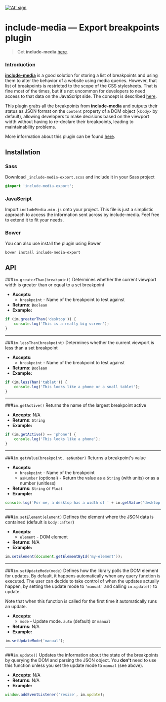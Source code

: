 <a href="http://include-media.com">!['At' sign](http://include-media.com/assets/images/logo.png)</a>

# include-media — Export breakpoints plugin

> Get **include-media** [here](https://github.com/eduardoboucas/include-media).

### Introduction

[**include-media**](https://github.com/eduardoboucas/include-media) is a good solution for storing a list of breakpoints and using them to alter the behavior of a website using media queries. However, that list of breakpoints is restricted to the scope of the CSS stylesheets. That is fine most of the times, but it's not uncommon for developers to need access to that data on the JavaScript side. The concept is described [here](https://css-tricks.com/making-sass-talk-to-javascript-with-json/).

This plugin grabs all the breakpoints from **include-media** and outputs their status as JSON format on the `content` property of a DOM object (`<body>` by default), allowing developers to make decisions based on the viewport width without having to re-declare their breakpoints, leading to maintainability problems.

More information about this plugin can be found [here](https://eduardoboucas.com/blog/2016/06/29/using-breakpoints-in-javascript-with-include-media.html).

## Installation

### Sass

Download `_include-media-export.scss` and include it in your Sass project

```scss
@import 'include-media-export';
```

### JavaScript

Import `includeMedia.min.js` onto your project. This file is just a simplistic approach to access the information sent across by include-media. Feel free to extend it to fit your needs.

### Bower

You can also use install the plugin using Bower

```
bower install include-media-export
```

## API

###`im.greaterThan(breakpoint)`
Determines whether the current viewport width is greater than or equal to a set breakpoint

- **Accepts:**
  - `breakpoint` - Name of the breakpoint to test against
- **Returns:** `Boolean`
- **Example:**
```javascript
if (im.greaterThan('desktop')) {
    console.log('This is a really big screen');
}
```
---
###`im.lessThan(breakpoint)`
Determines whether the current viewport is less than a set breakpoint

- **Accepts:**
  - `breakpoint` - Name of the breakpoint to test against
- **Returns:** `Boolean`
- **Example:**
```javascript
if (im.lessThan('tablet')) {
    console.log('This looks like a phone or a small tablet');
}
```
---
###`im.getActive()`
Returns the name of the largest breakpoint active

- **Accepts:** N/A
- **Returns:** `String`
- **Example:**
```javascript
if (im.getActive() == 'phone') {
    console.log('This looks like a phone');
}
```
---
###`im.getValue(breakpoint, asNumber)`
Returns a breakpoint's value

- **Accepts:**
  - `breakpoint` - Name of the breakpoint
  - `asNumber` (optional) - Return the value as a `String` (with units) or as a number (unitless) 
- **Returns:** `String` or `Float`
- **Example:**
```javascript
console.log('For me, a desktop has a width of ' + im.getValue('desktop'));
```
---
###`im.setElement(element)`
Defines the element where the JSON data is contained (default is `body::after`)

- **Accepts:**
  - `element` - DOM element
- **Returns:** N/A
- **Example:**
```javascript
im.setElement(document.getElementById('my-element'));
```
---
###`im.setUpdateMode(mode)`
Defines how the library polls the DOM element for updates. By default, it happens automatically when any query function is executed. The user can decide to take control of when the updates actually happen, by setting the update mode to `'manual'` and calling `im.update()` to update.

Note that when this function is called for the first time it automatically runs an update.

- **Accepts:**
  - `mode` - Update mode. `auto` (default) or `manual`
- **Returns:** N/A
- **Example:**
```javascript
im.setUpdateMode('manual');
```
---
###`im.update()`
Updates the information about the state of the breakpoints by querying the DOM and parsing the JSON object. You **don't** need to use this function unless you set the update mode to `manual` (see above).

- **Accepts:** N/A
- **Returns:** N/A
- **Example:**
```javascript
window.addEventListener('resize', im.update);
```

